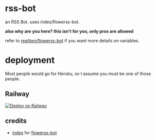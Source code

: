 # rss-bot
an RSS Bot. uses indes/flowerss-bot.

**also why are you here? this isn't for you, only pros are allowed**

refer to [reaitten/flowerss-bot](https://github.com/reaitten/flowerss-bot) if you want more details on variables.

# deployment
Most people would go for Heroku, so I assume you must be one of those people.

## Railway
[![Deploy on Railway](https://railway.app/button.svg)](https://railway.app/new/template?template=https%3A%2F%2Fgithub.com%2Freaitten%2Frss-bot)

## credits
- [indes](https://github.com/indes) for [flowerss-bot](https://github.com/indes/flowerss-bot)
